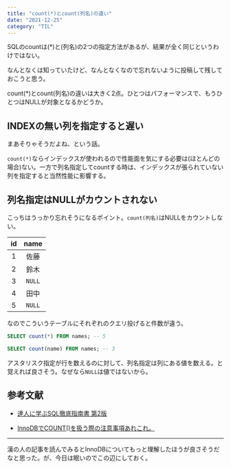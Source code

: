 ```yaml
---
title: "count(*)とcount(列名)の違い"
date: "2021-12-25"
category: "TIL"
---
```


SQLのcountは(*)と(列名)の2つの指定方法があるが、結果が全く同じというわけではない。

なんとなくは知っていたけど、なんとなくなので忘れないように投稿して残しておこうと思う。

count(*)とcount(列名)の違いは大きく2点。ひとつはパフォーマンスで、もうひとつはNULLが対象となるかどうか。

## INDEXの無い列を指定すると遅い
まあそりゃそうだよね、という話。

`count(*)`ならインデックスが使われるので性能面を気にする必要は(ほとんどの場合)ない。一方で列名指定してcountする時は、インデックスが張られていない列を指定すると当然性能に影響する。

## 列名指定はNULLがカウントされない
こっちはうっかり忘れそうになるポイント。`count(列名)`はNULLをカウントしない。

|id|name|
|:--:|:--:|
|1|佐藤|
|2|鈴木|
|3|`NULL`|
|4|田中|
|5|`NULL`|

なのでこういうテーブルにそれぞれのクエリ投げると件数が違う。

```sql
SELECT count(*) FROM names; -- 5

SELECT count(name) FROM names; -- 3
```

アスタリスク指定が行を数えるのに対して、列名指定は列にある値を数える。と覚えれば良さそう。なぜなら`NULL`は値ではないから。

## 参考文献
- [達人に学ぶSQL徹底指南書 第2版](https://www.shoeisha.co.jp/book/detail/9784798157825)

- [InnoDBでCOUNT()を扱う際の注意事項あれこれ。](http://nippondanji.blogspot.com/2010/03/innodbcount.html)

---
漢の人の記事を読んでみるとInnoDBについてもっと理解したほうが良さそうだなと思った。が、今日は眠いのでこの辺にしておく。
